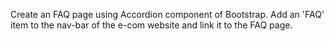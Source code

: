 Create an FAQ page using Accordion component of Bootstrap.
Add an 'FAQ' item to the nav-bar of the e-com website and link it to the FAQ page.